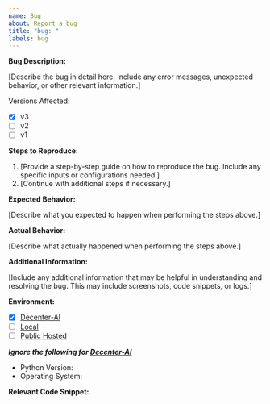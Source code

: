 ```yaml
---
name: Bug
about: Report a bug
title: "bug: "
labels: bug
---
```


**Bug Description:**

[Describe the bug in detail here. Include any error messages, unexpected behavior, or other relevant information.]

Versions Affected:

- [x] v3
- [ ] v2
- [ ] v1

**Steps to Reproduce:**

1. [Provide a step-by-step guide on how to reproduce the bug. Include any specific inputs or configurations needed.]
2. [Continue with additional steps if necessary.]

**Expected Behavior:**

[Describe what you expected to happen when performing the steps above.]

**Actual Behavior:**

[Describe what actually happened when performing the steps above.]

**Additional Information:**

[Include any additional information that may be helpful in understanding and resolving the bug. This may include screenshots, code snippets, or logs.]

**Environment:**

- [x] [Decenter-AI](https://decenter-ai.streamlit.app)
- [ ] [Local](https://localhost:8501)
- [ ] [Public Hosted]()

_**Ignore the following for  [Decenter-AI](https://decenter-ai.streamlit.app)**_

- Python Version:
- Operating System:

**Relevant Code Snippet:**

[//]: # ( Optional)
